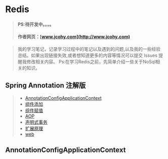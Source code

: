 #  Redis
> #### PS:待开发中。。。。
> #### 作者网页：[www.jcohy.com](http://www.jcohy.com)  	

>  我的学习笔记，记录学习过程中的笔记以及遇到的问题,以及我的一些经验总结。如果出现链接失效,或者想知道更多的内容等情况可以提交 Issues 提醒我修改相关内容。
>  Ps:在学习Redis之前，先简单介绍一些关于NoSql相关的知识。

## Spring Annotation 注解版
> * [AnnotationConfigApplicationContext](#AnnotationConfigApplicationContext)
> * [组件添加](#组件添加)
> * [组件赋值](#组件赋值)
> * [AOP](#AOP)
> * [声明式事务](#声明式事务)
> * [扩展原理](#扩展原理)
> * [web](#web)

<p id="AnnotationConfigApplicationContext">

## AnnotationConfigApplicationContext

